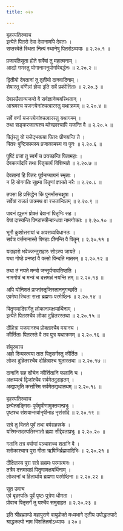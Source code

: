 ```yaml
---
title: ०२०

---
```

बृहस्पतिरुवाच  
इत्येते पितरो देवा देवानामपि देवताः ।  
सप्तस्वेते स्थिता नित्यं स्थानेषु पितरोऽव्ययाः ॥ २.२०.१ ॥  
  
प्रजापतिसुता ह्येते सर्वेषां तु महात्मनाम् ।  
आद्यो गणस्तु योगानामनुयोगविवर्द्धनः ॥ २.२०.२ ॥  
  
द्वितीयो देवतानां तु तृतीयो दानवादिनाम् ।  
शेषास्तु वर्णिन्नां ज्ञेया इति सर्वे प्रकीर्त्तिताः ॥ २.२०.३ ॥  
  
देवास्छैतान्यजन्ते वै सर्वज्ञानेष्ववस्थितान् ।  
आश्रमश्च यजन्त्येनांश्चत्वारस्तु यथाक्रमम् ॥ २.२०.४ ॥  
  
सर्वे वर्णा यजन्त्येनांश्चत्वारस्तु यथागमम् ।  
तथा सङ्करजात्यश्च म्लेच्छाश्चापि यजन्ति वै ॥ २.२०.५ ॥  
  
पितृंस्तु यो यजेद्भक्त्या पितरः प्रीणयन्ति ते ।  
पितरः पुष्टिकामस्य प्रजाकामस्य वा पुनः ॥ २.२०.६ ॥  
  
पुष्टिं प्रजां तु स्वर्गं च प्रयच्छन्ति पितामहाः ।  
देवकार्यादपि तथा पितृकार्यं विशिष्यते ॥ २.२०.७ ॥  
  
देवतानां हि पितरः पूर्वमाप्यायनं स्मृताः ।  
न हि योगगतिः सूक्ष्मा पितॄणां ज्ञायते नरैः ॥ २.२०.८ ॥  
  
तपसा हि प्रसिद्धेन किं पुनर्मांसचक्षुषा ।  
सर्वेषां राजतं पात्रमथ वा रजतान्वितम् ॥ २.२०.९ ॥  
  
पावनं ह्युत्तमं प्रोक्तं देवानां पितृभिः सह ।  
येषां दास्यन्ति पिण्डांस्त्रीन्बान्धवा नामगोत्रतः ॥ २.२०.१० ॥  
  
भूमौ कुशोत्तरायां च अपसव्यविधानतः ।  
सर्वत्र वर्त्तमानास्ते पिण्डाः प्रीणन्ति वै पितॄन् ॥ २.२०.११ ॥  
  
यदाहारो भवेज्जन्तुराहारः सोऽस्य जायते ।  
यथा गोष्ठे प्रनष्टां वै वत्सो विन्दति मातरम् ॥ २.२०.१२ ॥  
  
तथा तं नयते मन्त्रो जन्तुर्यत्रावतिष्ठति ।  
नामगोत्रं च मन्त्रं च दत्तमन्नं नयन्ति तम् ॥ २.२०.१३ ॥  
  
अपि योनिशतं प्राप्तांस्तृप्तिस्ताननुगच्छति ।  
एवमेषा स्थिता सत्ता ब्रह्मणः परमेष्ठिनः ॥ २.२०.१४ ॥  
  
पितॄणमादिसर्गेतु लोकानामक्षयार्थिनाम् ।  
इत्येते पितरश्चैव लोका दुहितरस्तथा ॥ २.२०.१५ ॥  
  
दौहित्रा यजमानश्च प्रोक्ताश्चैव मयानघ ।  
कीर्त्तिताः पितरस्ते वै तव पुत्र यथाक्रमम् ॥ २.२०.१६ ॥  
  
शंयुरुवाच  
अहो दिव्यस्त्वया तात पितृसर्गस्तु कीर्तितः ।  
लोका दुहितरश्चैव दोहित्राश्च श्रुतास्तथा ॥ २.२०.१७ ॥  
  
दानानि सह शौचेन कीर्त्तितानि फलानि च ।  
अक्षय्यत्वं द्विजांश्चैव सर्वमेतदुदाहृतम् ।  
अद्यप्रभृति कर्त्तास्मि सर्वमेतद्यथातथम् ॥ २.२०.१८ ॥  
  
बृहस्पतिरुवाच  
इत्येतदङ्गिराः पूर्वमृषीणामुक्तवान्प्रभुः ।  
पृष्टश्च संशयान्सर्वानृषीनाह नृसंसदि ॥ २.२०.१९ ॥  
  
सत्रे तु वितते पूर्वं तथा वर्षसहस्रके ।  
यस्मिन्सदस्पतिस्नातो ब्रह्मा सीद्देवताप्रभुः ॥ २.२०.२० ॥  
  
गतानि तत्र वर्षाणां पञ्चाशच्च शतानि वै ।  
श्लोकाश्चात्र पुरा गीता ऋषिभिर्ब्रह्मवादिभिः ॥ २.२०.२१ ॥  
  
दीक्षितस्य पुरा सत्रे ब्रह्ममः परमात्मनः ।  
तत्रैव दत्तमन्नाग्रं पितॄणामक्षयर्थिनाम् ।  
लोकानां च हितार्थाय ब्रह्मणा परमेष्ठिना ॥ २.२०.२२ ॥  
  
सूत उवाच  
एवं बृहस्पतिः पूर्वं पृष्टः पुत्रेण धीमता ।  
प्रोवाच पितृसर्गं तु यश्चैव समुदाहृत ॥ २.२०.२३ ॥  
  
इति श्रीब्रह्माण्डे महापुराणे वायुप्रोक्ते मध्यभागे तृतीय उपोद्धातपादे  
श्राद्धकल्पो नाम विंशतितमोऽध्यायः ॥ २०॥  
                                              